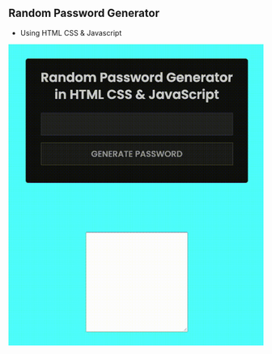 ## Random Password Generator

- Using HTML CSS & Javascript

![randompasswordGenerator](img/passwordGenerator.gif)